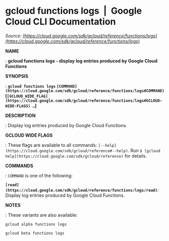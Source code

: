 # gcloud functions logs  |  Google Cloud CLI Documentation

*Source: [https://cloud.google.com/sdk/gcloud/reference/functions/logs](https://cloud.google.com/sdk/gcloud/reference/functions/logs)*

**NAME**

: **gcloud functions logs - display log entries produced by Google Cloud Functions**

**SYNOPSIS**

: **`gcloud functions logs` `[COMMAND](https://cloud.google.com/sdk/gcloud/reference/functions/logs#COMMAND)` [`[GCLOUD_WIDE_FLAG](https://cloud.google.com/sdk/gcloud/reference/functions/logs#GCLOUD-WIDE-FLAGS) …`]**

**DESCRIPTION**

: Display log entries produced by Google Cloud Functions.

**GCLOUD WIDE FLAGS**

: These flags are available to all commands: `[--help](https://cloud.google.com/sdk/gcloud/reference#--help)`.
Run `$ [gcloud help](https://cloud.google.com/sdk/gcloud/reference)` for details.

**COMMANDS**

: ``COMMAND`` is one of the following:

**`[read](https://cloud.google.com/sdk/gcloud/reference/functions/logs/read)`**:
Display log entries produced by Google Cloud Functions.

**NOTES**

: These variants are also available:

```
gcloud alpha functions logs
```

```
gcloud beta functions logs
```